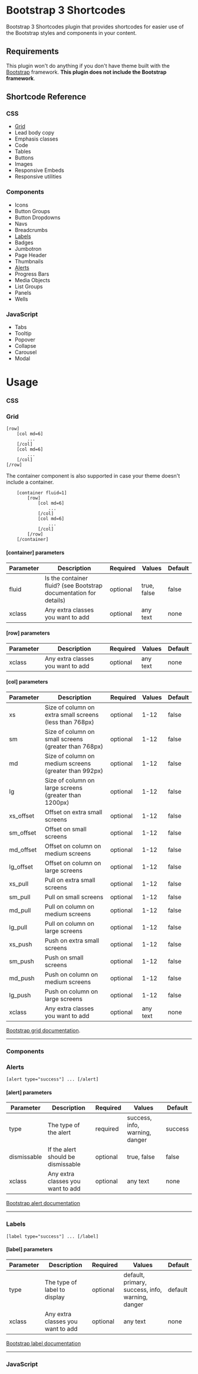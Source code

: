 # Bootstrap 3 Shortcodes

Bootstrap 3 Shortcodes plugin that provides shortcodes for easier use of the Bootstrap styles and components in your content.

## Requirements

This plugin won't do anything if you don't have theme built with the [Bootstrap](http://getbootstrap.com/) framework. **This plugin does not include the Bootstrap framework**.


## Shortcode Reference

### CSS
* [Grid](#grid)
* Lead body copy
* Emphasis classes
* Code
* Tables
* Buttons
* Images
* Responsive Embeds
* Responsive utilities

### Components
* Icons
* Button Groups
* Button Dropdowns
* Navs
* Breadcrumbs
* [Labels](#labels)
* Badges
* Jumbotron
* Page Header
* Thumbnails
* [Alerts](#alerts)
* Progress Bars
* Media Objects
* List Groups
* Panels
* Wells

### JavaScript
* Tabs
* Tooltip
* Popover
* Collapse
* Carousel
* Modal


# Usage

### CSS

### Grid
	[row]
		[col md=6]
			...
		[/col]
		[col md=6]
			...
		[/col]
	[/row]

The container component is also supported in case your theme doesn't include a container.

		[container fluid=1]
			[row]
				[col md=6]
					...
				[/col]
				[col md=6]
					...
				[/col]
			[/row]
		[/container]

#### [container] parameters
Parameter | Description | Required | Values | Default
--------- | ----------- | -------- | ------ | ---
fluid | Is the container fluid? (see Bootstrap documentation for details) | optional | true, false | false
xclass | Any extra classes you want to add | optional | any text | none

#### [row] parameters
Parameter | Description | Required | Values | Default
--- | --- | --- | --- | ---
xclass | Any extra classes you want to add | optional | any text | none

#### [col] parameters
Parameter | Description | Required | Values | Default
--- | --- | --- | --- | ---
xs | Size of column on extra small screens (less than 768px) | optional | 1-12 | false
sm | Size of column on small screens (greater than 768px) | optional | 1-12 | false
md | Size of column on medium screens (greater than 992px) | optional | 1-12 | false
lg | Size of column on large screens (greater than 1200px) | optional | 1-12 | false
xs_offset | Offset on extra small screens | optional | 1-12 | false
sm_offset | Offset on small screens | optional | 1-12 | false
md_offset | Offset on column on medium screens | optional | 1-12 | false
lg_offset | Offset on column on large screens | optional | 1-12 | false
xs_pull | Pull on extra small screens | optional | 1-12 | false
sm_pull | Pull on small screens | optional | 1-12 | false
md_pull | Pull on column on medium screens | optional | 1-12 | false
lg_pull | Pull on column on large screens | optional | 1-12 | false
xs_push | Push on extra small screens | optional | 1-12 | false
sm_push | Push on small screens | optional | 1-12 | false
md_push | Push on column on medium screens | optional | 1-12 | false
lg_push | Push on column on large screens | optional | 1-12 | false
xclass | Any extra classes you want to add | optional | any text | none

[Bootstrap grid documentation](http://getbootstrap.com/css/#grid).

* * *

### Components

### Alerts
	[alert type="success"] ... [/alert]

#### [alert] parameters
Parameter | Description | Required | Values | Default
--- | --- | --- | --- | ---
type | The type of the alert | required | success, info, warning, danger | success
dismissable | If the alert should be dismissable | optional | true, false | false
xclass | Any extra classes you want to add | optional | any text | none

[Bootstrap alert documentation](http://getbootstrap.com/components/#alerts)

* * *

### Labels
	[label type="success"] ... [/label]

#### [label] parameters
Parameter | Description | Required | Values | Default
--- | --- | --- | --- | ---
type | The type of label to display | optional | default, primary, success, info, warning, danger | default
xclass | Any extra classes you want to add | optional | any text | none

[Bootstrap label documentation](http://getbootstrap.com/components/#labels)

* * *

### JavaScript